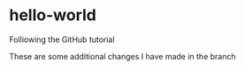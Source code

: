 # hello-world
Folliowing the GitHub tutorial

These are some additional changes I have made in the branch
